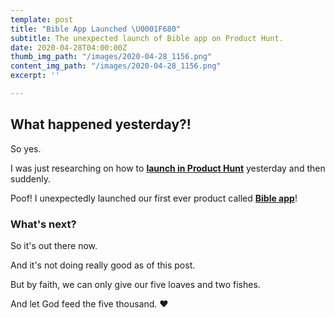 ```yaml
---
template: post
title: "Bible App Launched \U0001F680"
subtitle: The unexpected launch of Bible app on Product Hunt.
date: 2020-04-28T04:00:00Z
thumb_img_path: "/images/2020-04-28_1156.png"
content_img_path: "/images/2020-04-28_1156.png"
excerpt: ''

---
```

## What happened yesterday?!

So yes.

I was just researching on how to [**launch in Product Hunt**](https://www.producthunt.com/posts/bible) yesterday and then suddenly.

Poof! I unexpectedly launched our first ever product called [**Bible app**](www.bibleapp.pro)!

### What's next?

So it's out there now.

And it's not doing really good as of this post.

But by faith, we can only give our five loaves and two fishes.

And let God feed the five thousand. ♥